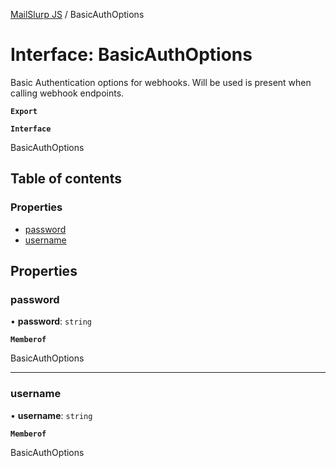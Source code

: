 [MailSlurp JS](../README.md) / BasicAuthOptions

# Interface: BasicAuthOptions

Basic Authentication options for webhooks. Will be used is present when calling webhook endpoints.

**`Export`**

**`Interface`**

BasicAuthOptions

## Table of contents

### Properties

- [password](BasicAuthOptions.md#password)
- [username](BasicAuthOptions.md#username)

## Properties

### password

• **password**: `string`

**`Memberof`**

BasicAuthOptions

___

### username

• **username**: `string`

**`Memberof`**

BasicAuthOptions
